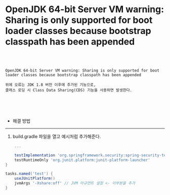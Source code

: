 # OpenJDK 64-bit Server VM warning: Sharing is only supported for boot loader classes because bootstrap classpath has been appended

<br /><br />

```
OpenJDK 64-bit Server VM warning: Sharing is only supported for boot loader classes because bootstrap classpath has been appended

위에 오류는 JDK 1.8 버전 이후에 추가된 기능으로,
클래스 로딩 시 Class Data Sharing(CDS) 기능을 사용하면 발생한다.
```

<br /><br /><br />

* 해결 방법
---

1. build.gradle 파일을 열고 예시처럼 추가해준다.

```gradle
    ...

    testImplementation 'org.springframework.security:spring-security-test'
    testRuntimeOnly 'org.junit.platform:junit-platform-launcher'
}

tasks.named('test') {
    useJUnitPlatform()
    jvmArgs '-Xshare:off' // JVM 아규먼트 설정 <- 이부분을 추가
}
```
